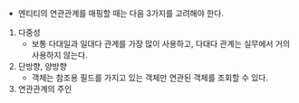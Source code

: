 - 엔티티의 연관관계를 매핑할 때는 다음 3가지를 고려해야 한다.
1. 다중성
    - 보통 다대일과 일대다 관계를 가장 많이 사용하고, 다대다 관계는 실무에서 거의 사용하지 않는다.
2. 단방향, 양방향
    - 객체는 참조용 필드를 가지고 있는 객체만 연관된 객체를 조회할 수 있다.
3. 연관관계의 주인
